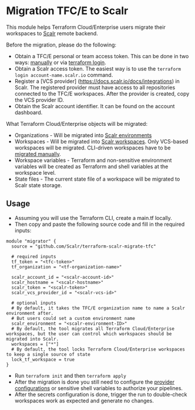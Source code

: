 Migration TFC/E to Scalr
========================

This module helps Terraform Cloud/Enterprise users migrate their workspaces to [Scalr](https://scalr.com) remote backend.

Before the migration, please do the following:

* Obtain a TFC/E personal or team access token. This can be done in two ways: [manually](https://app.terraform.io/app/settings/tokens) or via [terraform login](https://www.terraform.io/cli/commands/login).
* Obtain a Scalr access token. The easiest way is to use the `terraform login account-name.scalr.io` command.
* Register a [VCS provider] (https://docs.scalr.io/docs/integrations) in Scalr. The registered provider must have access to all repositories connected to the TFC/E workspaces. After the provider is created, copy the VCS provider ID.
* Obtain the Scalr account identifier. It can be found on the account dashboard.

What Terraform Cloud/Enterprise objects will be migrated:

* Organizations - Will be migrated into [Scalr environments](https://docs.scalr.com/en/latest/hierarchy.html#environments)
* Workspaces - Will be migrated into [Scalr workspaces](https://docs.scalr.com/en/latest/workspaces.html). Only VCS-based workspaces will be migrated. CLI-driven workspaces have to be [migrated manually](https://docs.scalr.com/en/latest/migration.html).  
* Workspace variables - Terraform and non-sensitive environment variables will be created as Terraform and shell variables at the workspace level.
* State files - The current state file of a workspace will be migrated to Scalr state storage.

Usage
-----

* Assuming you will use the Terraform CLI, create a main.tf locally.
* Then copy and paste the following source code and fill in the required inputs: 

```hcl
module "migrator" {
  source = "github.com/Scalr/terraform-scalr-migrate-tfc"
  
  # required inputs
  tf_token = "<tfc-token>"
  tf_organization = "<tf-organization-name>"

  scalr_account_id = "<scalr-account-id>"
  scalr_hostname = "<scalr-hostname>"
  scalr_token = "<scalr-token>"
  scalr_vcs_provider_id = "<scalr-vcs-id>"
  
  # optional inputs
  # By default, it takes the TFC/E organization name to name a Scalr environment after. 
  # But users could set a custom environment name
  scalr_environment = "<scalr-environment-ID>" 
  # By default, the tool migrates all Terraform Cloud/Enterprise workspaces, but the user can control which workspaces should be migrated into Scalr.
  workspaces = ["*"]
  # By default, the tool locks Terraform Cloud/Enterprise workspaces to keep a single source of state
  lock_tf_workspace = true
}
```

* Run `terraform init` and then `terraform apply`
* After the migration is done you still need to configure the [provider configurations](https://docs.scalr.io/docs/provider-configurations) or sensitive shell variables to authorize your pipelines.
* After the secrets configuration is done, trigger the run to double-check workspaces work as expected and generate no changes.
